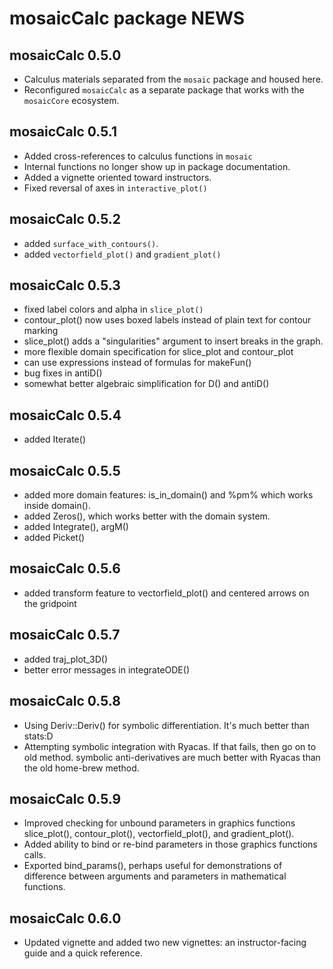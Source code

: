 # mosaicCalc package NEWS

## mosaicCalc 0.5.0

 * Calculus materials separated from the `mosaic` package and housed here.
 * Reconfigured `mosaicCalc` as a separate package that works with the `mosaicCore` ecosystem.
 
## mosaicCalc 0.5.1

 * Added cross-references to calculus functions in `mosaic`
 * Internal functions no longer show up in package documentation.
 * Added a vignette oriented toward instructors.
 * Fixed reversal of axes in `interactive_plot()`

## mosaicCalc 0.5.2

  * added `surface_with_contours()`.
  * added `vectorfield_plot()` and `gradient_plot()`
  
## mosaicCalc 0.5.3

  * fixed label colors and alpha in `slice_plot()`
  * contour_plot() now uses boxed labels instead of plain text for contour marking 
  * slice_plot() adds a "singularities" argument to insert breaks in the graph. 
  * more flexible domain specification for slice_plot and contour_plot
  * can use expressions instead of formulas for makeFun()
  * bug fixes in antiD()
  * somewhat better algebraic simplification for D() and antiD()
  
## mosaicCalc 0.5.4

  * added Iterate()
  
  
## mosaicCalc 0.5.5

  * added more domain features: is_in_domain() and %pm% which works inside domain().
  * added Zeros(), which works better with the domain system.
  * added Integrate(), argM()
  * added Picket()
  
## mosaicCalc 0.5.6

  * added transform feature to vectorfield_plot() and centered arrows on the gridpoint
  
## mosaicCalc 0.5.7

  * added traj_plot_3D()
  * better error messages in integrateODE()
  
## mosaicCalc 0.5.8

  * Using Deriv::Deriv() for symbolic differentiation. It's much better than stats:D
  * Attempting symbolic integration with Ryacas. If that fails, then go on to old method. symbolic anti-derivatives are much better with Ryacas than the old home-brew method.
  
## mosaicCalc 0.5.9

  * Improved checking for unbound parameters in graphics functions slice_plot(), contour_plot(), vectorfield_plot(), and gradient_plot().
  * Added ability to bind or re-bind parameters in those graphics functions calls.
  * Exported bind_params(), perhaps useful for demonstrations of difference between arguments and parameters in mathematical functions.

## mosaicCalc 0.6.0

  * Updated vignette and added two new vignettes: an instructor-facing guide and a quick reference.
  
  